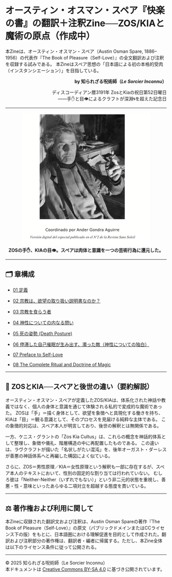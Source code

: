 # オースティン・オスマン・スペア『快楽の書』の翻訳＋注釈Zine──ZOS/KIAと魔術の原点（作成中）

本Zineは、オースティン・オスマン・スペア（Austin Osman Spare, 1886–1956）の代表作『The Book of Pleasure（Self-Love）』の全文翻訳および注釈を収録する試みである。
本Zineはスペア思想の「日本語による初の本格的受肉（インスタンシエーション）」を目指している。

<div align="right">

**by 知られざる呪術師（*Le Sorcier Inconnu*）**  

ディスコーディアン暦3191年 ZosとKiaの祝日第52日曜日  
――手✋と目👁によるクラフトが深淵🌀を超えた記念日  

</div>

---

<div align="center">
 <img src="spare_photo_relaxed.png" width="400">
</div>

<div align="center">
<b>ZOSの手✋、KIAの目👁。スペアは肉体と意識を一つの芸術行為に還元した。</b>
</div>

---


## 🗂 章構成
 
- [01 定義](01_definitions.md)

- [02 宗教は、欲望の取り扱い説明書なのか？](02_on_religion_and_faith.md)

- [03 宗教を食らう者](03_self_love_and_sigils.md)

- [04 神性についての内なる問い](04_kia_and_neither_neither.md)

- [05 死の姿勢 (Death Posture)](05_death_posture.md)

- [06 停滞した自己催眠が生み出す、濁った敵（神性についての独白）](06_soliloquy_on_godhead.md)

- [07 Preface to Self-Love](07_on_duality_and_ecstasy.md)

- [08 The Complete Ritual and Doctrine of Magic](08_closing_remarks.md)

---

## 🐌 ZOSとKIA──スペアと後世の違い（要約解説）

オースティン・オスマン・スペアが定義したZOS/KIAは、体系化された神話や教義ではなく、個人の身体と意識を通じて体験される私的で変成的な魔術であった。
ZOSは「手」＝描く身体として、欲望を象徴へと具現化する働きを持ち、KIAは「目」＝観る意識として、そのプロセスを見届ける純粋な主体である。
この象徴的対応は、スペア本人が明言しており、後世の解釈とは無関係である。

一方、ケニス・グラントの「Zos Kia Cultus」は、これらの概念を神話的体系として整理し、象徴や儀礼、階層構造の中に再配置したものである。
この違いは、ラヴクラフトが描いた「名状しがたい混沌」を、後年オーガスト・ダーレスが善悪の神話体系へと再編した構図によく似ている。

さらに、ZOS＝男性原理／KIA＝女性原理という解釈も一部に存在するが、スペア本人のテキストにおいて、性別の固定的な割り当ては行われていない。
むしろ彼は「Neither-Neither（いずれでもない）」という非二元的状態を重視し、善悪・性・意味といったあらゆる二項対立を超越する態度を貫いている。

---

## ⚖️ 著作権および利用に関して

本Zineに収録された翻訳文および注釈は、Austin Osman Spareの著作『The Book of Pleasure（Self-Love）』の原文（パブリックドメインまたはCCライセンス下の版）をもとに、日本語圏における理解促進を目的として作成された。翻訳および注釈部分の著作権は、翻訳者・編者に帰属する。ただし、本Zine全体は以下のライセンス条件に従って公開される。

---

© 2025 知られざる呪術師（Le Sorcier Inconnu）  
本ドキュメントは [Creative Commons BY-SA 4.0](https://creativecommons.org/licenses/by-sa/4.0/deed.ja) に基づき公開されています。
